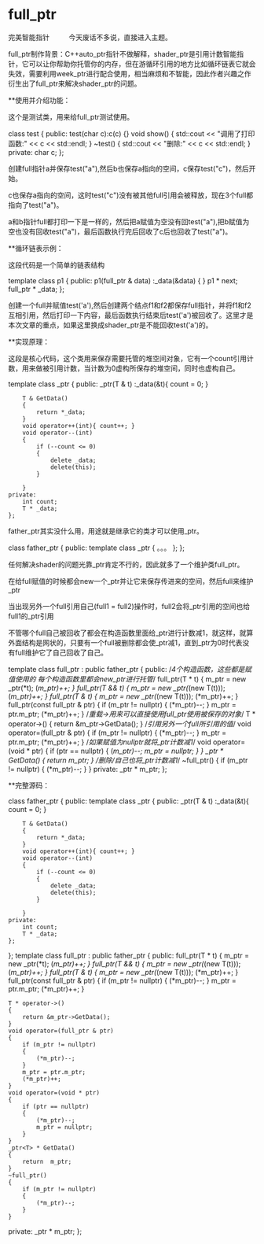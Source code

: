 # full_ptr
 完美智能指针
         今天废话不多说，直接进入主题。

full_ptr制作背景：C++auto_ptr指针不做解释，shader_ptr是引用计数智能指针，它可以让你帮助你托管你的内存，但在游循环引用的地方比如循环链表它就会失效，需要利用week_ptr进行配合使用，相当麻烦和不智能，因此作者兴趣之作衍生出了full_ptr来解决shader_ptr的问题。

**使用并介绍功能：

这个是测试类，用来给full_ptr测试使用。

class test {
public:
	test(char c):c(c) {}
	void show()
	{
		std::cout << "调用了打印函数:" << c << std::endl;
	}
	~test()
	{
		std::cout << "删除:" << c << std::endl;
	}
private:
	char c;
};

创建full指针a并保存test("a"),然后b也保存a指向的空间，c保存test("c")，然后开始。

c也保存a指向的空间，这时test("c")没有被其他full引用会被释放，现在3个full都指向了test("a")。

a和b指针full都打印一下是一样的，然后把a赋值为空没有回test("a"),把b赋值为空也没有回收test("a")，最后函数执行完后回收了c后也回收了test("a")。

**循环链表示例：

这段代码是一个简单的链表结构

template<typename T>
class p1
{
public:
	p1(full_ptr<T> & data) :_data(&data)
	{
	}
	p1<T> * next;
	full_ptr<T> * _data;
};

创建一个full并赋值test('a'),然后创建两个结点f1和f2都保存full指针，并将f1和f2互相引用，然后打印一下内容，最后函数执行结束后test('a')被回收了。这里才是本次文章的重点，如果这里换成shader_ptr是不能回收test('a')的。

**实现原理：

这段是核心代码，这个类用来保存需要托管的堆空间对象，它有一个count引用计数，用来做被引用计数，当计数为0虚构所保存的堆空间，同时也虚构自己。

template<typename T>
	class _ptr
	{
	public:
		_ptr(T & t) :_data(&t){ count = 0; }
		
		T & GetData()
		{
			return *_data;
		}
		void operator++(int){ count++; }
		void operator--(int)
		{
			if (--count <= 0)
			{
				delete _data;
				delete(this);
			}
			
		}
	private:
		int count;
		T * _data;
	};

father_ptr其实没什么用，用途就是继承它的类才可以使用_ptr。

class father_ptr
{
public:
	template<typename T>
	class _ptr
	{
	    。。。
	};
};

任何解决shader的问题光靠_ptr肯定不行的，因此就多了一个维护类full_ptr。

在给full赋值的时候都会new一个_ptr并让它来保存传进来的空间，然后full来维护_ptr

当出现另外一个full引用自己(full1 = full2)操作时，full2会将_ptr引用的空间也给full1的_ptr引用

不管哪个full自己被回收了都会在构造函数里面给_ptr进行计数减1，就这样，就算外面结构是网状的，只要有一个full被删除都会使_ptr减1，直到_ptr为0时代表没有full维护它了自己回收了自己。

template<typename T>
class full_ptr : public father_ptr
{
public:
    /*4个构造函数，这些都是赋值使用的
      每个构造函数里都会new_ptr进行托管*/
	full_ptr(T * t)
	{
		m_ptr = new _ptr<T>(*t);
		(*m_ptr)++;
	}
	full_ptr(T && t)
	{
		m_ptr = new _ptr<T>(*(new T(t)));
		(*m_ptr)++;
	}
	full_ptr(T & t)
	{
		m_ptr = new _ptr<T>(*(new T(t)));
		(*m_ptr)++;
	}
	full_ptr(const full_ptr & ptr)
	{
		if (m_ptr != nullptr)
		{
			(*m_ptr)--;
		}
		m_ptr = ptr.m_ptr;
		(*m_ptr)++;
	}
    /*重载->用来可以直接使用full_ptr使用被保存的对象*/
	T * operator->()
	{
		return &m_ptr->GetData();
	}
    /*引用另外一个full所引用的值*/
	void operator=(full_ptr & ptr)
	{
		if (m_ptr != nullptr)
		{
			(*m_ptr)--;
		}
		m_ptr = ptr.m_ptr;
		(*m_ptr)++;
	}
    /*如果赋值为nullptr就将_ptr计数减1*/
	void operator=(void * ptr)
	{
		if (ptr == nullptr)
		{
			(*m_ptr)--;
			m_ptr = nullptr;
		}
	}
	_ptr<T> * GetData()
	{
		return  m_ptr;
	}
    /*删除*/自己也将_ptr计数减1*/
	~full_ptr()
	{ 
		if (m_ptr != nullptr)
		{
			(*m_ptr)--;
		}
	}
private:
	_ptr<T> * m_ptr;
};

**完整源码：

class father_ptr
{
public:
	template<typename T>
	class _ptr
	{
	public:
		_ptr(T & t) :_data(&t){ count = 0; }
		
		T & GetData()
		{
			return *_data;
		}
		void operator++(int){ count++; }
		void operator--(int)
		{
			if (--count <= 0)
			{
				delete _data;
				delete(this);
			}
			
		}
	private:
		int count;
		T * _data;
	};
};
template<typename T>
class full_ptr : public father_ptr
{
public:
	full_ptr(T * t)
	{
		m_ptr = new _ptr<T>(*t);
		(*m_ptr)++;
	}
	full_ptr(T && t)
	{
		m_ptr = new _ptr<T>(*(new T(t)));
		(*m_ptr)++;
	}
	full_ptr(T & t)
	{
		m_ptr = new _ptr<T>(*(new T(t)));
		(*m_ptr)++;
	}
	full_ptr(const full_ptr & ptr)
	{
		if (m_ptr != nullptr)
		{
			(*m_ptr)--;
		}
		m_ptr = ptr.m_ptr;
		(*m_ptr)++;
	}

	T * operator->()
	{
		return &m_ptr->GetData();
	}
	void operator=(full_ptr & ptr)
	{
		if (m_ptr != nullptr)
		{
			(*m_ptr)--;
		}
		m_ptr = ptr.m_ptr;
		(*m_ptr)++;
	}
	void operator=(void * ptr)
	{
		if (ptr == nullptr)
		{
			(*m_ptr)--;
			m_ptr = nullptr;
		}
	}
	_ptr<T> * GetData()
	{
		return  m_ptr;
	}
	~full_ptr()
	{ 
		if (m_ptr != nullptr)
		{
			(*m_ptr)--;
		}
	}
private:
	_ptr<T> * m_ptr;
};

